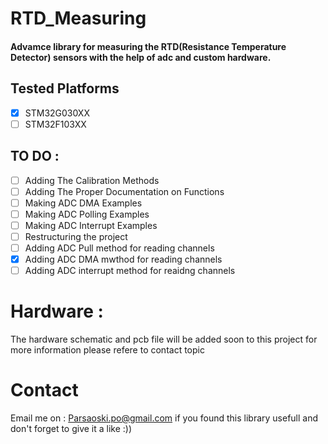# RTD_Measuring
#### Advamce library for measuring the RTD(Resistance Temperature Detector) sensors with the help of adc and custom hardware. 

## Tested Platforms 
- [X] STM32G030XX
- [ ] STM32F103XX

## TO DO :
- [ ] Adding The Calibration Methods
- [ ] Adding The Proper Documentation on Functions
- [ ] Making ADC DMA Examples
- [ ] Making ADC Polling Examples
- [ ] Making ADC Interrupt Examples
- [ ] Restructuring the project
- [ ] Adding ADC Pull method for reading channels
- [X] Adding ADC DMA mwthod for reading channels
- [ ] Adding ADC interrupt method for reaidng channels

# Hardware :
The hardware schematic and pcb file will be added soon to this project for more information please refere to contact topic
# Contact
Email me on : Parsaoski.po@gmail.com if you found this library usefull  and don't forget to give it a like :))
